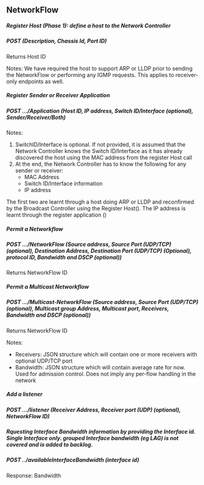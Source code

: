 ## NetworkFlow

##### Register Host (Phase 1): define a host to the Network Controller
##### POST (Description, Chassis Id, Port ID)
Returns Host ID

Notes:  We have required the host to support ARP or LLDP prior to sending the NetworkFlow or performing any IGMP requests. This applies to receiver-only endpoints as well. 

##### Register Sender or Receiver Application 
##### POST …/Application (Host ID, IP address, Switch ID/Interface (optional), Sender/Receiver/Both) 

Notes:  
1.	SwitchID/Interface is optional.  If not provided, it is assumed that the Network Controller knows the Switch ID/Interface as it has already discovered the host using the MAC address from the register Host call
2.	At the end, the Network Controller has to know the following for any sender or receiver:
	* MAC Address   
	* Switch ID/Interface information
	* IP address 

The first two are learnt through a host doing ARP or LLDP and reconfirmed by the Broadcast Controller using the Register Host(). 
The IP address is learnt through the register application ()

##### Permit a Networkflow 
##### POST …/NetworkFlow (Source address, Source Port (UDP/TCP) (optional), Destination Address, Destination Port (UDP/TCP) (Optional), protocol ID, Bandwidth and DSCP (optional))
Returns NetworkFlow ID

##### Permit a Multicast Networkflow 
##### POST …/Multicast-NetworkFlow (Source address, Source Port (UDP/TCP) (optional), Multicast group Address, Multicast port, Receivers, Bandwidth and DSCP (optional))
Returns NetworkFlow ID

Notes:
* Receivers: JSON structure which will contain one or more receivers with optional UDP/TCP port
* Bandwidth: JSON structure which will contain average rate for now.  Used for admission control. Does not imply any per-flow handling in the network

##### Add a listener 
##### POST …/listener (Receiver Address, Receiver port (UDP) (optional), NetworkFlow ID)

##### Rquesting Interface Bandwidth information by providing the Interface id.  Single Interface only. grouped Interface bandwidth (eg LAG) is not covered and is added to backlog.
##### POST ../availableInterfaceBandwidth (interface id)
Response: Bandwidth

